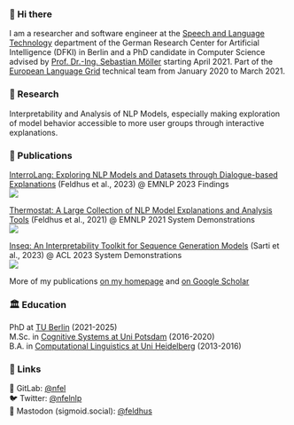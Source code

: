 ### :wave: Hi there
I am a researcher and software engineer at the [Speech and Language Technology](https://www.dfki.de/en/web/research/research-departments/speech-and-language-technology/) department of the German Research Center for Artificial Intelligence (DFKI) in Berlin and a PhD candidate in Computer Science advised by [Prof. Dr.-Ing. Sebastian Möller](https://www.qu.tu-berlin.de/menue/team/professur/parameter/en/) starting April 2021. Part of the [European Language Grid](https://live.european-language-grid.eu/) technical team from January 2020 to March 2021.  

### :telescope: Research
Interpretability and Analysis of NLP Models, especially making exploration of model behavior accessible to more user groups through interactive explanations.  

### :newspaper: Publications
[InterroLang: Exploring NLP Models and Datasets through Dialogue-based Explanations](https://arxiv.org/abs/2310.05592) (Feldhus et al., 2023) @ EMNLP 2023 Findings  
<a align="center" href="https://github.com/DFKI-NLP/InterroLang">
   <img src="https://github-readme-stats.vercel.app/api/pin/?username=dfki-nlp&repo=InterroLang&show_owner=true"/>
</a>

[Thermostat: A Large Collection of NLP Model Explanations and Analysis Tools](https://arxiv.org/abs/2108.13961) (Feldhus et al., 2021) @ EMNLP 2021 System Demonstrations  
<a align="center" href="https://github.com/DFKI-NLP/thermostat">
   <img src="https://github-readme-stats.vercel.app/api/pin/?username=dfki-nlp&repo=thermostat&show_owner=true"/>
</a>

[Inseq: An Interpretability Toolkit for Sequence Generation Models](https://arxiv.org/abs/2302.13942) (Sarti et al., 2023) @ ACL 2023 System Demonstrations  
<a align="center" href="https://github.com/inseq-team/inseq">
   <img src="https://github-readme-stats.vercel.app/api/pin/?username=inseq-team&repo=inseq&show_owner=true"/>
</a>

More of my publications [on my homepage](https://nfelnlp.github.io/) and [on Google Scholar](https://scholar.google.com/citations?user=nM50iv8AAAAJ)  


### :classical_building: Education
PhD at [TU Berlin](https://www.qu.tu-berlin.de/menue/team/professur/parameter/en/) (2021-2025)  
M.Sc. in [Cognitive Systems at Uni Potsdam](https://www.ling.uni-potsdam.de/cogsys/index.html) (2016-2020)  
B.A. in [Computational Linguistics at Uni Heidelberg](https://www.cl.uni-heidelberg.de/) (2013-2016)  

### :pushpin: Links
🦊 GitLab: [@nfel](https://gitlab.com/nfel)  
:bird: Twitter: [@nfelnlp](https://twitter.com/nfelnlp)  
🐘 Mastodon (sigmoid.social): [@feldhus](https://sigmoid.social/@feldhus)
